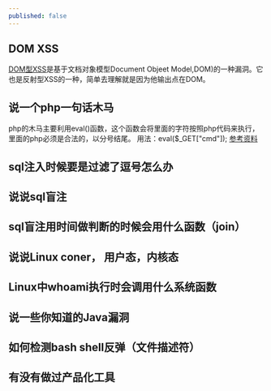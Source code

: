```yaml
---
published: false
---
```

## DOM XSS
[DOM型XSS](https://www.jianshu.com/p/190dedd585f2)是基于文档对象模型Document Objeet Model,DOM)的一种漏洞。它也是反射型XSS的一种，简单去理解就是因为他输出点在DOM。


## 说一个php一句话木马
php的木马主要利用eval()函数，这个函数会将里面的字符按照php代码来执行，里面的php必须是合法的，以分号结尾。
用法：eval($_GET["cmd"]);
[参考资料](https://blog.csdn.net/u011650048/article/details/43268807)

## sql注入时候要是过滤了逗号怎么办

## 说说sql盲注

## sql盲注用时间做判断的时候会用什么函数（join）

## 说说Linux coner， 用户态，内核态


## Linux中whoami执行时会调用什么系统函数

## 说一些你知道的Java漏洞

## 如何检测bash shell反弹（文件描述符）

## 有没有做过产品化工具


